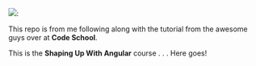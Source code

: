 ![](https://lh3.googleusercontent.com/lolsrbzUYTghwvcqMqNb5rN0I8kQ5k1DeAcQTiTTO134THHsWlIyMLlRqrJcpUVq2LTawraV0e3abB29YueRvRLFIveH3xJz1x2HwEi1zeOUAD8jEYSX-bqhm_HnTQrlHA):

This repo is from me following along with the tutorial from the awesome guys over at **Code School**.

This is the **Shaping Up With Angular** course . . . Here goes!
